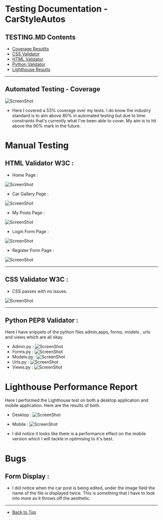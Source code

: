 # Testing Documentation - CarStyleAutos


## TESTING.MD Contents

* [Coverage Resutlts](#automated-testing---coverage)
* [CSS Validator](#css-validator-w3c)
* [HTML Validator](#html-validator-w3c)
* [Python Validator](#python-pep8-validator)
* [Lighthouse Results](#lighthouse-performance-report)

<hr>

## Automated Testing - Coverage

![ScreenShot](./documents/testing_images/CoverageReport.png)

 * Here I covered a 53% coverage over my tests. I do know the industry standard is to aim above 80% in automated testing but due to time constraints that's currently what I've been able to cover. My aim is to hit above the 90% mark in the future.

 # Manual Testing 

 ## HTML Validator W3C :

- Home Page :

 ![ScreenShot](./documents/testing_images/HomePageW3C-HTML.png)

- Car Gallery Page :

![ScreenShot](./documents/testing_images/CarGalleryW3C-HTML.png)

- My Posts Page :

![ScreenShot](./documents/testing_images/MyPostsPageW3C-HTML.png)

- Login Form Page :

![ScreenShot](./documents/testing_images/LoginFormW3C-HTML.png)

- Register Form Page :

![ScreenShot](./documents/testing_images/RegisterFormW3C-HTML.png)

<hr>

## CSS Validator W3C :

- CSS passes with no issues.

![ScreenShot](./documents/testing_images/W3C-CSS.png)


<hr>

## Python PEP8 Validator :

Here I have snippets of the python files admin,apps, forms, models , urls and views 
which are all okay.

- Admin.py : 
![ScreenShot](./documents/testing_images/admin.py-pep8.png)
- Forms.py :
![ScreenShot](./documents/testing_images/forms.py-pep8.png)
- Models.py :
![ScreenShot](./documents/testing_images/models.py-pep8.png)
- Urls.py :
![ScreenShot](./documents/testing_images/urls.py-pep8.png)
- Views.py :
![ScreenShot](./documents/testing_images/views.py-pep8.png)


# Lighthouse Performance Report

Here I performed the Lighthouse test on both a desktop application and mobile application.
Here are the results of both.


- Desktop : ![ScreenShot](./documents/testing_images/Lighthouse-Report-Desktop.png)

- Mobile : ![ScreenShot](./documents/testing_images/Lighthouse-Report-Mobile.png)

- I did notice it looks like there is a performance effect on the mobile version which I will tackle in optimising to it's best.

# Bugs

## Form Display :

- I did notice when the car post is being edited, under the image field the name of the file is displayed twice. This is something that I have to look into more as it throws off the aesthetic.

<hr>

* [Back to Top](#testing-documentation---carstyleautos)